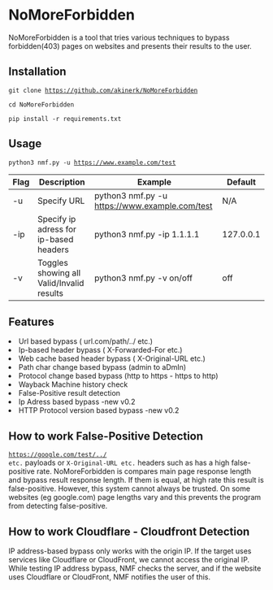 # NoMoreForbidden

NoMoreForbidden is a tool that tries various techniques to bypass forbidden(403) pages on websites and presents their results to the user.

## Installation
<code>git clone https://github.com/akinerk/NoMoreForbidden</code>
<p><code>cd NoMoreForbidden</code></p>
<p><code>pip install -r requirements.txt</code></p>
  
## Usage
<code>python3 nmf.py -u https://www.example.com/test </code>

Flag | Description | Example | Default |
--- | --- | --- | --- |
-u | Specify URL | python3 nmf.py -u https://www.example.com/test | N/A |
-ip | Specify ip adress for ip-based headers | python3 nmf.py -ip 1.1.1.1 | 127.0.0.1 |
-v | Toggles showing all Valid/Invalid results | python3 nmf.py -v on/off | off |

## Features
<li> Url based bypass ( url.com/path/../ etc.)
<li>Ip-based header bypass ( X-Forwarded-For etc.)
<li> Web cache based header bypass ( X-Original-URL etc.)
<li> Path char change based bypass (admin to aDmIn)
<li> Protocol change based bypass (http to https - https to http)
<li> Wayback Machine history check
<li> False-Positive result detection</li>
<li> Ip Adress based bypass  -new v0.2 </li>
<li> HTTP Protocol version based bypass  -new v0.2 </li>

## How to work False-Positive Detection
<code>https://google.com/test/../ etc.</code> payloads or <code>X-Original-URL etc.</code> headers such as has a high false-positive rate. NoMoreForbidden is compares main page response length and bypass result response length. If them is equal, at high rate this result is false-positive. However, this system cannot always be trusted. On some websites (eg google.com) page lengths vary and this prevents the program from detecting false-positive.

## How to work Cloudflare - Cloudfront Detection
IP address-based bypass only works with the origin IP. If the target uses services like Cloudflare or CloudFront, we cannot access the original IP. While testing IP address bypass, NMF checks the server, and if the website uses Cloudflare or CloudFront, NMF notifies the user of this.

